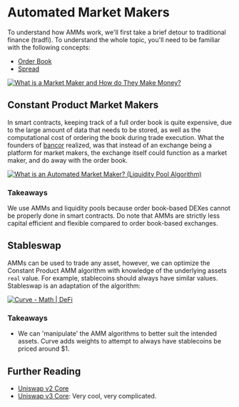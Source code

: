 # Automated Market Makers

To understand how AMMs work, we'll first take a brief detour to traditional finance (tradfi). To understand the whole topic, you'll need to be familiar with the following concepts:

- [Order Book](https://www.investopedia.com/terms/o/order-book.asp)
- [Spread](https://www.investopedia.com/terms/s/spread.asp)

[![What is a Market Maker and How do They Make Money?](https://img.youtube.com/vi/-zTHKcJEGe8/maxresdefault.jpg)](https://youtu.be/-zTHKcJEGe8)

## Constant Product Market Makers

In smart contracts, keeping track of a full order book is quite expensive, due to the large amount of data that needs to be stored, as well as the computational cost of ordering the book during trade execution. What the founders of [bancor](https://research.thetie.io/bancor-history/) realized, was that instead of an exchange being a platform for market makers, the exchange itself could function as a market maker, and do away with the order book. 

[![What is an Automated Market Maker? (Liquidity Pool Algorithm)](https://img.youtube.com/vi/1PbZMudPP5E/maxresdefault.jpg)](https://youtu.be/1PbZMudPP5E)

### Takeaways

We use AMMs and liquidity pools because order book-based DEXes cannot be properly done in smart contracts. Do note that AMMs are strictly less capital efficient and flexible compared to order book-based exchanges.

## Stableswap

AMMs can be used to trade any asset, however, we can optimize the Constant Product AMM algorithm with knowledge of the underlying assets `real` value. For example, stablecoins should always have similar values. Stableswap is an adaptation of the algorithm:

[![Curve - Math | DeFi](https://img.youtube.com/vi/GuD3jkPgPgU/maxresdefault.jpg)](https://youtu.be/GuD3jkPgPgU)


### Takeaways

- We can 'manipulate' the AMM algorithms to better suit the intended assets. Curve adds weights to attempt to always have stablecoins be priced around $1.

## Further Reading

- [Uniswap v2 Core](https://uniswap.org/whitepaper.pdf)
- [Uniswap v3 Core](https://uniswap.org/whitepaper-v3.pdf): Very cool, very complicated.